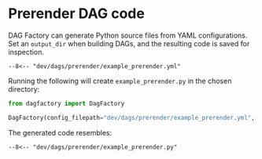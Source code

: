 # Prerender DAG code

DAG Factory can generate Python source files from YAML configurations. Set an `output_dir` when building DAGs, and the resulting code is saved for inspection.

```title="example_prerender.yml"
--8<-- "dev/dags/prerender/example_prerender.yml"
```

Running the following will create `example_prerender.py` in the chosen directory:

```python
from dagfactory import DagFactory

DagFactory(config_filepath="dev/dags/prerender/example_prerender.yml", output_dir="dev/dags/prerender").build_dags()
```

The generated code resembles:

```title="example_prerender.py"
--8<-- "dev/dags/prerender/example_prerender.py"
```
